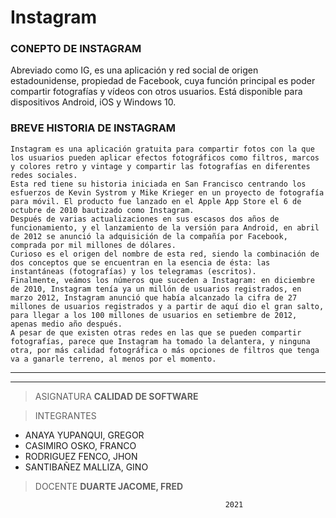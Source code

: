 # Instagram


### CONEPTO DE INSTAGRAM

Abreviado como IG, es una aplicación y red social de origen estadounidense, propiedad de Facebook, cuya función principal es poder compartir fotografías y vídeos con otros usuarios. Está disponible para dispositivos Android, iOS y Windows 10.



### BREVE HISTORIA DE INSTAGRAM

	Instagram es una aplicación gratuita para compartir fotos con la que los usuarios pueden aplicar efectos fotográficos como filtros, marcos y colores retro y vintage y compartir las fotografías en diferentes redes sociales.
	Esta red tiene su historia iniciada en San Francisco centrando los esfuerzos de Kevin Systrom y Mike Krieger en un proyecto de fotografía para móvil. El producto fue lanzado en el Apple App Store el 6 de octubre de 2010 bautizado como Instagram.
	Después de varias actualizaciones en sus escasos dos años de funcionamiento, y el lanzamiento de la versión para Android, en abril de 2012 se anunció la adquisición de la compañía por Facebook, comprada por mil millones de dólares.
	Curioso es el origen del nombre de esta red, siendo la combinación de dos conceptos que se encuentran en la esencia de ésta: las instantáneas (fotografías) y los telegramas (escritos).
	Finalmente, veámos los números que suceden a Instagram: en diciembre de 2010, Instagram tenía ya un millón de usuarios registrados, en marzo 2012, Instagram anunció que había alcanzado la cifra de 27 millones de usuarios registrados y a partir de aquí dio el gran salto, para llegar a los 100 millones de usuarios en setiembre de 2012, apenas medio año después.
	A pesar de que existen otras redes en las que se pueden compartir fotografías, parece que Instagram ha tomado la delantera, y ninguna otra, por más calidad fotográfica o más opciones de filtros que tenga va a ganarle terreno, al menos por el momento.
	
	
---------------------------------------------------------------------------
----------------
> ASIGNATURA
**CALIDAD DE SOFTWARE**

> INTEGRANTES

* ANAYA YUPANQUI, GREGOR
* CASIMIRO OSKO, FRANCO
* RODRIGUEZ FENCO, JHON
* SANTIBAÑEZ MALLIZA, GINO

> DOCENTE **DUARTE JACOME, FRED**

													2021

